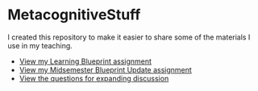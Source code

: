 # MetacognitiveStuff

I created this repository to make it easier to share some of the materials I use in my teaching.

* [View my Learning Blueprint assignment](http://htmlpreview.github.io?https://github.com/mmcr/MetacognitiveStuff/blob/master/LearningBlueprint.html)
* [View my Midsemester Blueprint Update assignment](http://htmlpreview.github.io?https://github.com/mmcr/MetacognitiveStuff/blob/master/MidsemesterBlueprintUpdate.html)
* [View the questions for expanding discussion](http://htmlpreview.github.io?https://github.com/mmcr/MetacognitiveStuff/blob/master/QuestionsToExpandDiscussion.html)
